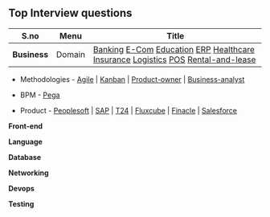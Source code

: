 ## Top Interview questions

|S.no |Menu |Title|
|--- |---  |---|
|**Business** | Domain | [Banking](https://clouddose.blogspot.com/2020/11/banking.html)    [E-Com](https://clouddose.blogspot.com/2020/12/e-com.html)     [Education](https://clouddose.blogspot.com/2020/12/education.html)     [ERP](https://clouddose.blogspot.com/2020/11/erp.html)     [Healthcare](https://clouddose.blogspot.com/2020/12/healthcare.html)     [Insurance](https://clouddose.blogspot.com/2020/12/insurance.html)     [Logistics](https://clouddose.blogspot.com/2020/12/logistics.html)     [POS](https://clouddose.blogspot.com/2020/11/pos.html)     [Rental-and-lease](https://clouddose.blogspot.com/2020/12/rental-and-lease.html)|
    
  -   Methodologies
    - [Agile](https://clouddose.blogspot.com/2020/11/agile.html)
    | [Kanban](https://clouddose.blogspot.com/2021/05/kanban.html)
    | [Product-owner](https://clouddose.blogspot.com/2021/05/product-owners.html)
    | [Business-analyst](https://clouddose.blogspot.com/2021/05/business-analyst.html)
    
  -   BPM
    - [Pega](https://clouddose.blogspot.com/2021/05/pega.html)     
    
  -   Product
    - [Peoplesoft](https://clouddose.blogspot.com/2021/04/peoplesoft.html)
    | [SAP](https://clouddose.blogspot.com/2021/05/sap.html)
    | [T24](https://clouddose.blogspot.com/2021/06/t24.html)
    | [Fluxcube](https://clouddose.blogspot.com/2021/06/fluxcube.html)
    | [Finacle](https://clouddose.blogspot.com/2021/06/finacle.html)
    | [Salesforce](https://clouddose.blogspot.com/2021/02/salesforce.html)

**Front-end**



**Language**


**Database**


**Networking**


**Devops**


**Testing**

